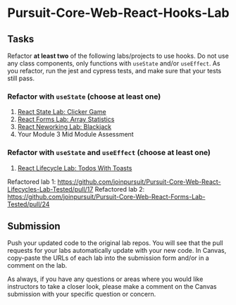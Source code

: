 # Pursuit-Core-Web-React-Hooks-Lab

## Tasks

Refactor **at least two** of the following labs/projects to use hooks. Do not use any class components, only functions with `useState` and/or `useEffect`. As you refactor, run the jest and cypress tests, and make sure that your tests still pass.

### Refactor with `useState` (choose at least one)

1. [React State Lab: Clicker Game](https://github.com/joinpursuit/Pursuit-Core-Web-React-State-Lab-Tested)
2. [React Forms Lab: Array Statistics](https://github.com/joinpursuit/Pursuit-Core-Web-React-Forms-Lab-Tested)
3. [React Neworking Lab: Blackjack](https://github.com/joinpursuit/Pursuit-Core-Web-React-Networking-Lab-Tested)
4. Your Module 3 Mid Module Assessment

### Refactor with `useState` and `useEffect` (choose at least one)

1. [React Lifecycle Lab: Todos With Toasts](https://github.com/joinpursuit/Pursuit-Core-Web-React-Lifecycles-Lab-Tested)

Refactored lab 1: https://github.com/joinpursuit/Pursuit-Core-Web-React-Lifecycles-Lab-Tested/pull/17
Refactored lab 2: https://github.com/joinpursuit/Pursuit-Core-Web-React-Forms-Lab-Tested/pull/24

## Submission

Push your updated code to the original lab repos. You will see that the pull requests for your labs automatically update with your new code. In Canvas, copy-paste the URLs of each lab into the submission form and/or in a comment on the lab.

As always, if you have any questions or areas where you would like instructors to take a closer look, please make a comment on the Canvas submission with your specific question or concern.
